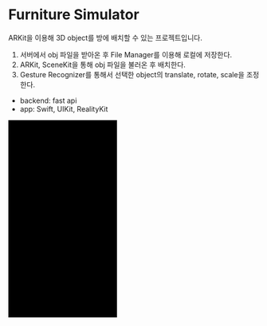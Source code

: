 # Furniture Simulator
ARKit을 이용해 3D object를 방에 배치할 수 있는 프로젝트입니다. 

1. 서버에서 obj 파일을 받아온 후 File Manager를 이용해 로컬에 저장한다.
2. ARKit, SceneKit을 통해 obj 파일을 불러온 후 배치한다.
3. Gesture Recognizer를 통해서 선택한 object의 translate, rotate, scale을 조정한다.

* backend: fast api
* app: Swift, UIKit, RealityKit

![](capture.gif)